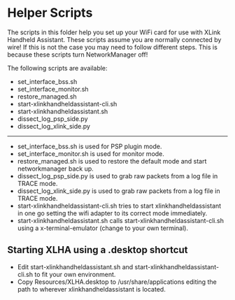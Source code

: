 # Helper Scripts
The scripts in this folder help you set up your WiFi card for use with XLink Handheld Assistant.
These scripts assume you are normally connected by wire! If this is not the case you may need to follow different steps.
This is because these scripts turn NetworkManager off!

The following scripts are available:
- set_interface_bss.sh
- set_interface_monitor.sh
- restore_managed.sh
- start-xlinkhandheldassistant-cli.sh
- start-xlinkhandheldassistant.sh
- dissect_log_psp_side.py
- dissect_log_xlink_side.py

----
- set_interface_bss.sh is used for PSP plugin mode.
- set_interface_monitor.sh is used for monitor mode.
- restore_managed.sh is used to restore the default mode and start networkmanager back up.
- dissect_log_psp_side.py is used to grab raw packets from a log file in TRACE mode.
- dissect_log_xlink_side.py is used to grab raw packets from a log file in TRACE mode.
- start-xlinkhandheldassistant-cli.sh tries to start xlinkhandheldassistant in one go setting the wifi adapter to its 
  correct mode immediately.
- start-xlinkhandheldassistant.sh calls start-xlinkhandheldassistant-cli.sh using a x-terminal-emulator (change to your own terminal).

## Starting XLHA using a .desktop shortcut
- Edit start-xlinkhandheldassistant.sh and start-xlinkhandheldassistant-cli.sh to fit your own environment.
- Copy Resources/XLHA.desktop to /usr/share/applications editing the path to wherever xlinkhandheldassistant is located.

